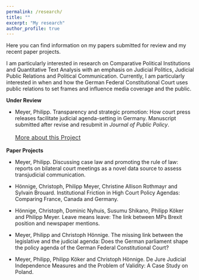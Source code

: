 ```yaml
---
permalink: /research/
title: ""
excerpt: "My research"
author_profile: true
---
```



Here you can find information on my papers submitted for review and my recent paper projects.

I am particularly interested in research on Comparative Political Institutions and Quantitative Text Analysis with an emphasis on Judicial Politics, Judicial Public Relations and Political Communication. Currently, I am particularly interested in when and how the German Federal Constitutional Court uses public relations to set frames and influence media coverage and the public.
 
<b>Under Review</b>
 
 - Meyer, Philipp. Transparency and strategic promotion: How court press releases facilitate judicial agenda-setting in Germany. Manuscript submitted after revise and resubmit in <i>Journal of Public Policy</i>.
    <p style="line-height: 1.5;" align="left"><span style="font-size: medium;"><a style="line-height: 1.5;" href="https://phimeyer.github.io/publication/2019-MeyerHönnige"><span style="color: #333333;"><span style="font-size: medium;">More about this Project</span></span></a> 
  
<b>Paper Projects</b>

- Meyer, Philipp. Discussing case law and promoting the rule of law: reports on bilateral court meetings as a novel data source to assess transjudicial communication.

- Hönnige, Christoph, Philipp Meyer, Christine Allison Rothmayr and Sylvain Brouard. Institutional Friction in High Court Policy Agendas: Comparing France, Canada and Germany.

- Hönnige, Christoph, Dominic Nyhuis, Susumu Shikano, Philipp Köker and Philipp Meyer. Leave means leave: The link between MPs Brexit position and newspaper mentions. 

- Meyer, Philipp and Christoph Hönnige. The missing link between the legislative and the judicial agenda: Does the German parliament shape the policy agenda of the German Federal Constitutional Court?

- Meyer, Philipp, Philipp Köker and Christoph Hönnige. De Jure Judicial Independence Measures and the Problem of Validity: A Case Study on Poland.
